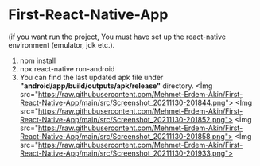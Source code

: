 # First-React-Native-App

(if you want run the project, You must have set up the react-native environment (emulator, jdk etc.).

1) npm install
2) npx react-native run-android
3) You can find the last updated apk file under **"android/app/build/outputs/apk/release"** directory.
<İmg src="https://raw.githubusercontent.com/Mehmet-Erdem-Akin/First-React-Native-App/main/src/Screenshot_20211130-201844.png">
<İmg src="https://raw.githubusercontent.com/Mehmet-Erdem-Akin/First-React-Native-App/main/src/Screenshot_20211130-201852.png">
<İmg src="https://raw.githubusercontent.com/Mehmet-Erdem-Akin/First-React-Native-App/main/src/Screenshot_20211130-201858.png">
<İmg src="https://raw.githubusercontent.com/Mehmet-Erdem-Akin/First-React-Native-App/main/src/Screenshot_20211130-201933.png">
